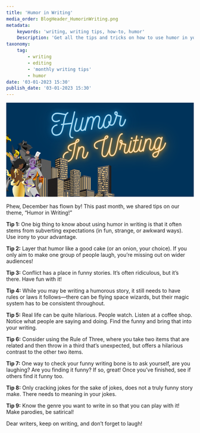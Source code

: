 ```yaml
---
title: 'Humor in Writing'
media_order: BlogHeader_HumorinWriting.png
metadata:
    keywords: 'writing, writing tips, how-to, humor'
    Description: 'Get all the tips and tricks on how to use humor in your novel writing!'
taxonomy:
    tag:
        - writing
        - editing
        - 'monthly writing tips'
        - humor
date: '03-01-2023 15:30'
publish_date: '03-01-2023 15:30'
---
```


![Humor in Writing](BlogHeader_HumorinWriting.png "Humor in Writing")

Phew, December has flown by! This past month, we shared tips on our theme, “Humor in Writing!”

**Tip 1:** One big thing to know about using humor in writing is that it often stems from subverting expectations (in fun, strange, or awkward ways). Use irony to your advantage. 

**Tip 2:** Layer that humor like a good cake (or an onion, your choice). If you only aim to make one group of people laugh, you’re missing out on wider audiences!  

**Tip 3:** Conflict has a place in funny stories. It’s often ridiculous, but it’s there. Have fun with it! 

**Tip 4:** While you may be writing a humorous story, it still needs to have rules or laws it follows—there can be flying space wizards, but their magic system has to be consistent throughout.

**Tip 5:** Real life can be quite hilarious. People watch. Listen at a coffee shop. Notice what people are saying and doing. Find the funny and bring that into your writing. 

**Tip 6:** Consider using the Rule of Three, where you take two items that are related and then throw in a third that’s unexpected, but offers a hilarious contrast to the other two items.  

**Tip 7:** One way to check your funny writing bone is to ask yourself, are you laughing? Are you finding it funny? If so, great! Once you’ve finished, see if others find it funny too. 

**Tip 8:** Only cracking jokes for the sake of jokes, does not a truly funny story make. There needs to meaning in your jokes. 

**Tip 9:** Know the genre you want to write in so that you can play with it! Make parodies, be satirical!

Dear writers, keep on writing, and don’t forget to laugh!
